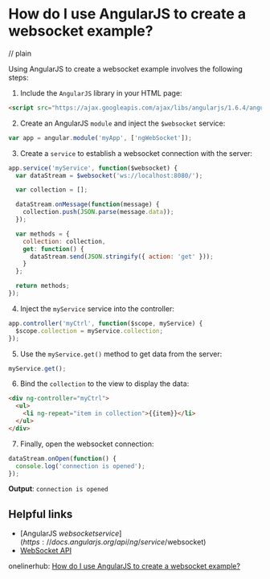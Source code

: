 # How do I use AngularJS to create a websocket example?
// plain

Using AngularJS to create a websocket example involves the following steps:

1. Include the `AngularJS` library in your HTML page:
```html
<script src="https://ajax.googleapis.com/ajax/libs/angularjs/1.6.4/angular.min.js"></script>
```

2. Create an AngularJS `module` and inject the `$websocket` service:
```javascript
var app = angular.module('myApp', ['ngWebSocket']);
```

3. Create a `service` to establish a websocket connection with the server:
```javascript
app.service('myService', function($websocket) {
  var dataStream = $websocket('ws://localhost:8080/');

  var collection = [];

  dataStream.onMessage(function(message) {
    collection.push(JSON.parse(message.data));
  });

  var methods = {
    collection: collection,
    get: function() {
      dataStream.send(JSON.stringify({ action: 'get' }));
    }
  };

  return methods;
});
```

4. Inject the `myService` service into the controller:
```javascript
app.controller('myCtrl', function($scope, myService) {
  $scope.collection = myService.collection;
});
```

5. Use the `myService.get()` method to get data from the server:
```javascript
myService.get();
```

6. Bind the `collection` to the view to display the data:
```html
<div ng-controller="myCtrl">
  <ul>
    <li ng-repeat="item in collection">{{item}}</li>
  </ul>
</div>
```

7. Finally, open the websocket connection:
```javascript
dataStream.onOpen(function() {
  console.log('connection is opened');
});
```

**Output**: `connection is opened`

## Helpful links
- [AngularJS $websocket service](https://docs.angularjs.org/api/ng/service/$websocket)
- [WebSocket API](https://developer.mozilla.org/en-US/docs/Web/API/WebSockets_API)

onelinerhub: [How do I use AngularJS to create a websocket example?](https://onelinerhub.com/angularjs/how-do-i-use-angularjs-to-create-a-websocket-example)